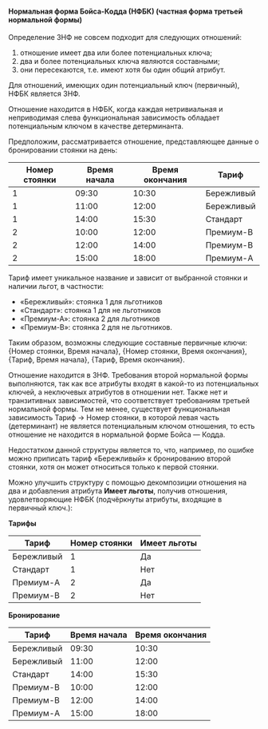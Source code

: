 #### Нормальная форма Бойса-Кодда (НФБК) (частная форма третьей нормальной формы)

  
Определение 3НФ не совсем подходит для следующих отношений:  
1) отношение имеет два или более потенциальных ключа;  
2) два и более потенциальных ключа являются составными;  
3) они пересекаются, т.е. имеют хотя бы один общий атрибут.  
  
Для отношений, имеющих один потенциальный ключ (первичный), НФБК является 3НФ.  
  
Отношение находится в НФБК, когда каждая нетривиальная и неприводимая слева функциональная зависимость обладает потенциальным ключом в качестве детерминанта.  
  
Предположим, рассматривается отношение, представляющее данные о бронировании стоянки на день:  
  

| Номер стоянки | Время начала | Время окончания | Тариф |
| --- | --- | --- | --- |
| 1 | 09:30 | 10:30 | Бережливый |
| 1 | 11:00 | 12:00 | Бережливый |
| 1 | 14:00 | 15:30 | Стандарт |
| 2 | 10:00 | 12:00 | Премиум-В |
| 2 | 12:00 | 14:00 | Премиум-В |
| 2 | 15:00 | 18:00 | Премиум-А |

  
Тариф имеет уникальное название и зависит от выбранной стоянки и наличии льгот, в частности:  
- «Бережливый»: стоянка 1 для льготников
- «Стандарт»: стоянка 1 для не льготников
- «Премиум-А»: стоянка 2 для льготников
- «Премиум-B»: стоянка 2 для не льготников.
  
Таким образом, возможны следующие составные первичные ключи: {Номер стоянки, Время начала}, {Номер стоянки, Время окончания}, {Тариф, Время начала}, {Тариф, Время окончания}.  
  
Отношение находится в 3НФ. Требования второй нормальной формы выполняются, так как все атрибуты входят в какой-то из потенциальных ключей, а неключевых атрибутов в отношении нет. Также нет и транзитивных зависимостей, что соответствует требованиям третьей нормальной формы. Тем не менее, существует функциональная зависимость Тариф → Номер стоянки, в которой левая часть (детерминант) не является потенциальным ключом отношения, то есть отношение не находится в нормальной форме Бойса — Кодда.  
  
Недостатком данной структуры является то, что, например, по ошибке можно приписать тариф «Бережливый» к бронированию второй стоянки, хотя он может относиться только к первой стоянки.  
  
Можно улучшить структуру с помощью декомпозиции отношения на два и добавления атрибута **Имеет льготы**, получив отношения, удовлетворяющие НФБК (подчёркнуты атрибуты, входящие в первичный ключ.):  
  
**Тарифы**  

| Тариф | Номер стоянки | Имеет льготы |
| --- | --- | --- |
| Бережливый | 1 | Да |
| Стандарт | 1 | Нет |
| Премиум-А | 2 | Да |
| Премиум-В | 2 | Нет |

  
**Бронирование**  

| Тариф | Время начала | Время окончания |
| --- | --- | --- |
| Бережливый | 09:30 | 10:30 |
| Бережливый | 11:00 | 12:00 |
| Стандарт | 14:00 | 15:30 |
| Премиум-В | 10:00 | 12:00 |
| Премиум-В | 12:00 | 14:00 |
| Премиум-А | 15:00 | 18:00 |

  
